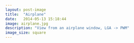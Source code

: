 ```yaml
---
layout: post-image
title:  "Airplane"
date:   2014-05-13 15:18:44
image: airplane.jpg
description: "View from an airplane window, LGA -> PWM"
image_size: square
---
```

